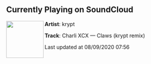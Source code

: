 ## Currently Playing on SoundCloud

[<img align="left" width="100" src="https://i1.sndcdn.com/artworks-6ZTimg2hzofDeFoP-CET67Q-t50x50.png">](https://soundcloud.com/krypt/claws)

**Artist**: krypt 

**Track**: Charli XCX — Claws (krypt remix)

Last updated at 08/09/2020 07:56
